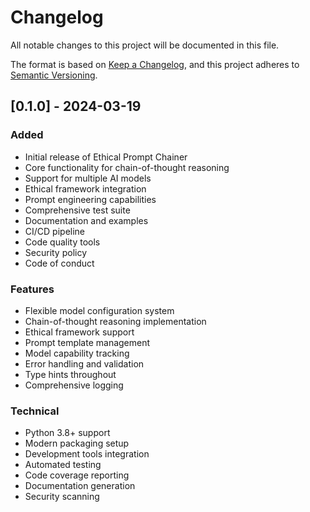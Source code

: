 # Changelog

All notable changes to this project will be documented in this file.

The format is based on [Keep a Changelog](https://keepachangelog.com/en/1.0.0/),
and this project adheres to [Semantic Versioning](https://semver.org/spec/v2.0.0.html).

## [0.1.0] - 2024-03-19

### Added
- Initial release of Ethical Prompt Chainer
- Core functionality for chain-of-thought reasoning
- Support for multiple AI models
- Ethical framework integration
- Prompt engineering capabilities
- Comprehensive test suite
- Documentation and examples
- CI/CD pipeline
- Code quality tools
- Security policy
- Code of conduct

### Features
- Flexible model configuration system
- Chain-of-thought reasoning implementation
- Ethical framework support
- Prompt template management
- Model capability tracking
- Error handling and validation
- Type hints throughout
- Comprehensive logging

### Technical
- Python 3.8+ support
- Modern packaging setup
- Development tools integration
- Automated testing
- Code coverage reporting
- Documentation generation
- Security scanning 